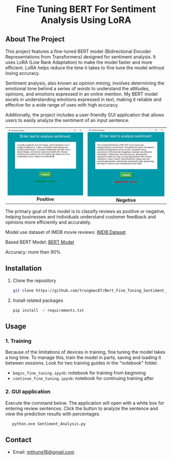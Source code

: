
<!-- PROJECT LOGO -->
<br />
<div align="center">
  <h1 align="center">Fine Tuning BERT For Sentiment Analysis Using LoRA</h1>
</div>

<!-- ABOUT THE PROJECT -->
## About The Project

This project features a fine-tuned BERT model (Bidirectional Encoder Representations from Transformers) designed for sentiment analysis. It uses LoRA (Low Rank Adaptation) to make the model faster and more efficient. LoRA helps reduce the time it takes to fine tune the model without losing accuracy. 

Sentiment analysis, also known as opinion mining, involves determining the emotional tone behind a series of words to understand the attitudes, opinions, and emotions expressed in an online mention. My BERT model excels in understanding emotions expressed in text, making it reliable and effective for a wide range of uses with high accuracy.

Additionally, the project includes a user-friendly GUI application that allows users to easily analyze the sentiment of an input sentence.

<table align="center">
  <tr>
    <td align="center">
      <img src="resources/positive.png" alt="Image 1" width="500px" /><br />
      <b>Positive</b>
    </td>
    <td align="center">
      <img src="resources/negative.png" alt="Image 2" width="500px" /><br />
      <b>Negetive</b>
    </td>
  </tr>
</table>


The primary goal of this model is to classify reviews as positive or negative, helping businesses and individuals understand customer feedback and opinions more efficiently and accurately.

Model use dataset of IMDB movie reviews: [IMDB Dataset](https://www.kaggle.com/datasets/yasserh/imdb-movie-ratings-sentiment-analysis)

Based BERT Model: [BERT Model](https://huggingface.co/google-bert/bert-base-cased)

Accuracy: more than 90%

## Installation

1. Clone the repository
   ```sh
   git clone https://github.com/trungmac07/Bert_Fine_Tuning_Sentiment_Analysis.git
   ```
2. Install related packages
    ```sh
    pip install -r requirements.txt
    ```

## Usage
### 1. Training

Because of the limitations of devices in training, fine tuning the model takes a long time. To manage this, train the model in parts, saving and loading it between sessions. Look for two training guides in the "notebook" folder.

- `begin_fine_tuning.ipynb`: notebook for training from beginning
- `continue_fine_tuning.ipynb`: notebook for continuing training after 

### 2. GUI application
Execute the command below. The application will open with a white box for entering review sentences. Click the button to analyze the sentence and view the prediction results with percentages.

```sh
   python.exe Sentiment_Analysis.py
```

## Contact
- Email: mttrung16@gmail.com 








